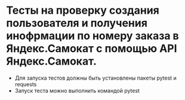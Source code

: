 ﻿# Тесты на проверку создания пользователя и получения инофрмации по номеру заказа в Яндекс.Самокат с помощью API Яндекс.Самокат.
- Для запуска тестов должны быть установлены пакеты pytest и requests
- Запуск теста можно выполнить командой pytest